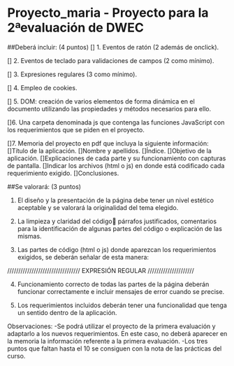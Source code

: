 # Proyecto_maria - Proyecto para la 2ªevaluación de DWEC

##Deberá incluir: (4 puntos)
[] 1. Eventos de ratón (2 además de onclick).

[] 2. Eventos de teclado para validaciones de campos (2 como mínimo).

[] 3. Expresiones regulares (3 como mínimo).

[] 4. Empleo de cookies.

[] 5. DOM: creación de varios elementos de forma dinámica en el documento utilizando las propiedades y métodos necesarios para ello.

[]6. Una carpeta denominada js que contenga las funciones JavaScript con los requerimientos que se piden en el proyecto.

[]7. Memoria del proyecto en pdf que incluya la siguiente información:
 []Título de la aplicación.
 []Nombre y apellidos.
 []Índice.
 []Objetivo de la aplicación.
 []Explicaciones de cada parte y su funcionamiento con capturas de pantalla.
 []Indicar los archivos (html o js) en donde está codificado cada requerimiento exigido.
 []Conclusiones.

##Se valorará: (3 puntos)
1. El diseño y la presentación de la página debe tener un nivel estético aceptable
y se valorará la originalidad del tema elegido.

2. La limpieza y claridad del código párrafos justificados, comentarios para la
identificación de algunas partes del código o explicación de las mismas.

3. Las partes de código (html o js) donde aparezcan los requerimientos exigidos,
se deberán señalar de esta manera:

<!--/////////////////////////// EVENTO DE RATÓN /////////////////////-->
///////////////////////////////// EXPRESIÓN REGULAR /////////////////////

4. Funcionamiento correcto de todas las partes de la página deberán funcionar
correctamente e incluir mensajes de error cuando se precise.

5. Los requerimientos incluidos deberán tener una funcionalidad que tenga un
sentido dentro de la aplicación.

Observaciones:
-Se podrá utilizar el proyecto de la primera evaluación y adaptarlo a los nuevos
requerimientos. En este caso, no deberá aparecer en la memoria la información
referente a la primera evaluación.
-Los tres puntos que faltan hasta el 10 se consiguen con la nota de las prácticas
del curso.